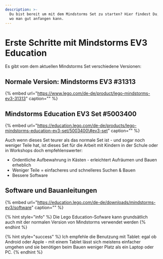 ```yaml
---
description: >-
  Du bist bereit um mit dem Mindstorms Set zu starten? Hier findest Du, wie und
  wo man gut anfangen kann.
---
```


# Erste Schritte mit Mindstorms EV3 Education

Es gibt vom dem aktuellen Mindstorms Set verschiedene Versionen:

## Normale Version: Mindstorms EV3 \#31313

{% embed url="https://www.lego.com/de-de/product/lego-mindstorms-ev3-31313" caption="" %}

## Mindstorms Education EV3 Set \#5003400

{% embed url="https://education.lego.com/de-de/products/lego-mindstorms-education-ev3-set/5003400\#ev3-set" caption="" %}

Auch wenn dieses Set teurer als das normale Set ist - und sogar noch weniger Teile hat, ist dieses Set für die Arbeit mit Kindern in der Schule oder in Workshops doch empfehlenswerter:

* Ordentliche Aufbewahrung in Kästen - erleichtert Aufräumen und Bauen erheblich
* Weniger Teile = einfacheres und schnelleres Suchen & Bauen
* Bessere Software

## Software und Bauanleitungen

{% embed url="https://education.lego.com/de-de/downloads/mindstorms-ev3/software" caption="" %}

{% hint style="info" %}
Die Lego Education-Sofware kann grundsätlich auch mit der normalen Version von Mindstorms verwendet werden
{% endhint %}

{% hint style="success" %}
Ich empfehle die Benutzung mit Tablet: egal ob Android oder Apple - mit einem Tablet lässt sich meistens einfacher umgehen und sie benötigen beim Bauen weniger Platz als ein Laptop oder PC.
{% endhint %}

